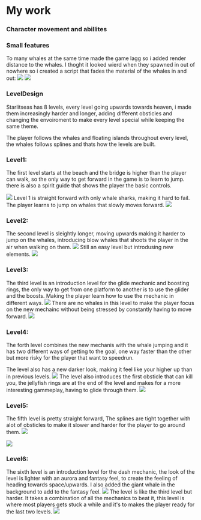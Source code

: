 # My work
### Character movement and abillites

### Small features
To many whales at the same time made the game lagg so i added render distance to the whales.
I thoght it looked wierd when they spawned in out of nowhere so i created a script that fades the material of the whales in and out:
![](/Assets/FadeScript.png)
![](/Assets/WhaleFade.gif)

### LevelDesign
Starlitseas has 8 levels, every level going upwards towards heaven, i made them increasingly harder and longer, adding different obsticles and changing the envoiroment to make every level special while keeping the same theme. 

The player follows the whales and floating islands throughout every level, the whales follows splines and thats how the levels are built. 

### Level1: 
The first level starts at the beach and the bridge is higher than the player can walk, so the only way to get forward in the game is to learn to jump. there is also a spirit guide that shows the player the basic controls.

![](/Assets/Level1_Ingame.png)
Level 1 is straight forward with only whale sharks, making it hard to fail. The player learns to jump on whales that slowly moves forward.
![](/Assets/Level1.png)

### Level2: 
The second level is sleightly longer, moving upwards making it harder to jump on the whales, introducing blow whales that shoots the player in the air when walking on them.
![](/Assets/Level2_Ingame.png)
Still an easy level but introdusing new elements.
![](/Assets/Level2.png)

### Level3: 
The third level is an introduction level for the glide mechanic and boosting rings, the only way to get from one platform to another is to use the glider and the boosts. Making the player learn how to use the mechanic in different ways. 
![](/Assets/Level3_ingame.png)
There are no whales in this level to make the player focus on the new mechainc without being stressed by constantly having to move forward.
![](/Assets/Level3.png)

### Level4: 
The forth level combines the new mechanis with the whale jumping and it has two different ways of getting to the goal, one way faster than the other but more risky for the player that want to speedrun.

The level also has a new darker look, making it feel like your higher up than in previous levels.
![](/Assets/Level4_Ingame.png)
The level also introduces the first obsticle that can kill you, the jellyfish rings are at the end of the level and makes for a more interesting gammeplay, having to glide through them.
![](/Assets/Level4.png)

### Level5: 
The fifth level is pretty straight forward, The splines are tight together with alot of obsticles to make it slower and harder for the player to go around them.
![](/Assets/Level5_Ingame.png)

![](/Assets/Level5.png)

### Level6: 
The sixth level is an introduction level for the dash mechanic, the look of the level is lighter with an aurora and fantasy feel, to create the feeling of heading towards space/upwards. I also added the giant whale in the background to add to the fantasy feel.
![](/Assets/Level6_Ingame.png)
The level is like the third level but harder. It takes a combination of all the mechanics to beat it, this level is where most players gets stuck a while and it's to makes the player ready for the last two levels.
![](/Assets/Level6.png)

